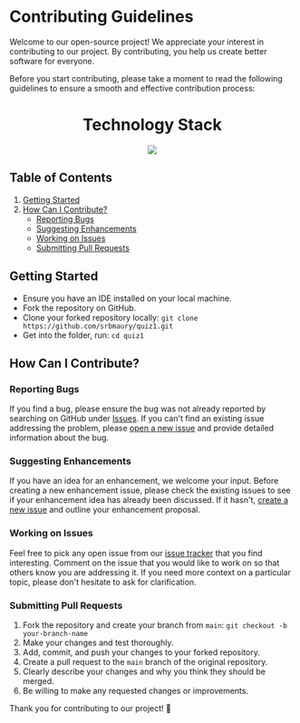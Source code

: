 # Contributing Guidelines

Welcome to our open-source project! We appreciate your interest in contributing to our project. By contributing, you help us create better software for everyone.

Before you start contributing, please take a moment to read the following guidelines to ensure a smooth and effective contribution process:

<h1 align = "center"> Technology Stack </h1>
<p align="center">
  <a href="https://skillicons.dev">
    <img src="https://skillicons.dev/icons?i=html,css,javascript" />
  </a>
</p>


## Table of Contents

1. [Getting Started](#getting-started)
2. [How Can I Contribute?](#how-can-i-contribute)
    - [Reporting Bugs](#reporting-bugs)
    - [Suggesting Enhancements](#suggesting-enhancements)
    - [Working on Issues](#working-on-issues)
    - [Submitting Pull Requests](#submitting-pull-requests)

## Getting Started

- Ensure you have an IDE installed on your local machine.
- Fork the repository on GitHub.
- Clone your forked repository locally: `git clone https://github.com/srbmaury/quiz1.git`
- Get into the folder, run: ```cd quiz1```

## How Can I Contribute?

### Reporting Bugs

If you find a bug, please ensure the bug was not already reported by searching on GitHub under [Issues](https://github.com/srbmaury/quiz1/issues). If you can't find an existing issue addressing the problem, please [open a new issue](https://github.com/srbmaury/quiz1/issues/new) and provide detailed information about the bug.

### Suggesting Enhancements

If you have an idea for an enhancement, we welcome your input. Before creating a new enhancement issue, please check the existing issues to see if your enhancement idea has already been discussed. If it hasn't, [create a new issue](https://github.com/srbmaury/quiz1/issues/new) and outline your enhancement proposal.

### Working on Issues

Feel free to pick any open issue from our [issue tracker](https://github.com/srbmaury/quiz1/issues) that you find interesting. Comment on the issue that you would like to work on so that others know you are addressing it. If you need more context on a particular topic, please don't hesitate to ask for clarification.

### Submitting Pull Requests

1. Fork the repository and create your branch from `main`: `git checkout -b your-branch-name`
2. Make your changes and test thoroughly.
3. Add, commit, and push your changes to your forked repository.
4. Create a pull request to the `main` branch of the original repository.
5. Clearly describe your changes and why you think they should be merged.
6. Be willing to make any requested changes or improvements.

Thank you for contributing to our project! 🚀
